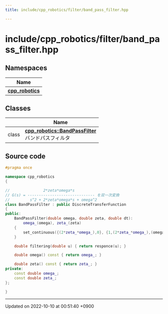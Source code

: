 ```yaml
---
title: include/cpp_robotics/filter/band_pass_filter.hpp

---
```


# include/cpp_robotics/filter/band_pass_filter.hpp



## Namespaces

| Name           |
| -------------- |
| **[cpp_robotics](/cpp_robotics/doxybook/Namespaces/namespacecpp__robotics/)**  |

## Classes

|                | Name           |
| -------------- | -------------- |
| class | **[cpp_robotics::BandPassFilter](/cpp_robotics/doxybook/Classes/classcpp__robotics_1_1BandPassFilter/)** <br>バンドパスフィルタ  |




## Source code

```cpp
#pragma once

namespace cpp_robotics
{

//               2*zeta*omega*s
// G(s) = ------------------------------ を双一次変換
//         s^2 + 2*zeta*omega*s + omega^2
class BandPassFilter : public DiscreteTransferFunction
{
public:
    BandPassFilter(double omega, double zeta, double dt):
        omega_(omega), zeta_(zeta)
    {
        set_continuous({(2*zeta_*omega_),0}, {1,(2*zeta_*omega_),(omega*omega)}, dt);
    }

    double filtering(double u) { return responce(u); } 

    double omega() const { return omega_; }

    double zeta() const { return zeta_; }
private:
    const double omega_;
    const double zeta_;
};

}
```


-------------------------------

Updated on 2022-10-10 at 00:51:40 +0900
